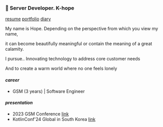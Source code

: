 ### 👋 Server Developer. K-hope

[resume](https://drive.google.com/file/d/1WdvDjQagb6erfOBOTPTIEPzedJsaCniW/view?usp=drive_link) [portfolio](https://drive.google.com/file/d/1hkqA4XthmZbU9ZshdfapninPLjUBYbL_/view?usp=sharing) [diary](https://esperer.tistory.com/category/%EC%83%9D%EC%A1%B4%EC%9D%BC%EC%A7%80)

My name is Hope. Depending on the perspective from which you view my name, 

it can become beautifully meaningful or contain the meaning of a great calamity.

I pursue.. Innovating technology to address core customer needs

And to create a warm world where no one feels lonely

#### *career*
- GSM (3 years) | Software Engineer

#### *presentation*
- 2023 GSM Conference [link](https://www.youtube.com/watch?v=QMPTSKB62RI&t=5s)
- KotlinConf'24 Global in South Korea [link](https://festa.io/events/5375)

